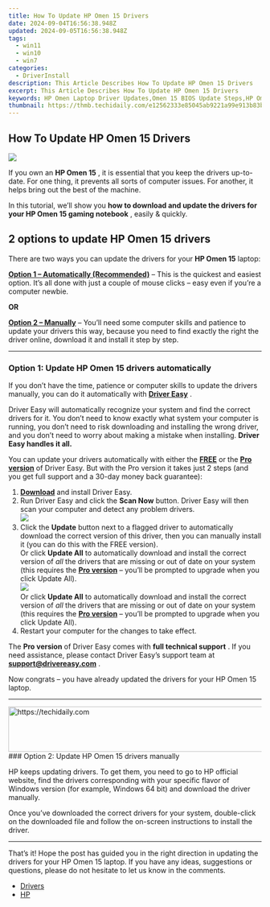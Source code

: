 ```yaml
---
title: How To Update HP Omen 15 Drivers
date: 2024-09-04T16:56:38.948Z
updated: 2024-09-05T16:56:38.948Z
tags:
  - win11
  - win10
  - win7
categories:
  - DriverInstall
description: This Article Describes How To Update HP Omen 15 Drivers
excerpt: This Article Describes How To Update HP Omen 15 Drivers
keywords: HP Omen Laptop Driver Updates,Omen 15 BIOS Update Steps,HP Omen Drivers Latest Version Guide,Update HP 15 In-Built System Software,HP Omen BIOS Update Tutorial,Latest HP Omen Firmware Updates,Omen 15 System Update Instructions
thumbnail: https://thmb.techidaily.com/e12562333e85045ab9221a99e913b83b793150ee785e5f59fee7c9f18bec3976.png
---
```


## How To Update HP Omen 15 Drivers

![](https://images.drivereasy.com/wp-content/uploads/2021/05/center_facing.png)

 If you own an **HP Omen 15** , it is essential that you keep the drivers up-to-date. For one thing, it prevents all sorts of computer issues. For another, it helps bring out the best of the machine.

 In this tutorial, we’ll show you   **how to download and update the drivers for your HP Omen 15 gaming notebook** , easily & quickly.

## 2 options to update **HP Omen 15** drivers

 There are two ways you can update the drivers for your **HP Omen 15** laptop:

**[Option 1 – Automatically (Recommended)](#O1)**  – This is the quickest and easiest option. It’s all done with just a couple of mouse clicks – easy even if you’re a computer newbie.

**OR**

[**Option 2 – Manually**](#O2) – You’ll need some computer skills and patience to update your drivers this way, because you need to find exactly the right the driver online, download it and install it step by step.

---

### Option 1: Update HP Omen 15 drivers automatically

 If you don’t have the time, patience or computer skills to update the drivers manually, you can do it automatically with [](https://tools.techidaily.com/drivereasy/download/) **[Driver Easy](https://tools.techidaily.com/drivereasy/download/)**  .

 Driver Easy will automatically recognize your system and find the correct drivers for it. You don’t need to know exactly what system your computer is running, you don’t need to risk downloading and installing the wrong driver, and you don’t need to worry about making a mistake when installing. **Driver Easy handles it all.**

 You can update your drivers automatically with either the [](https://tools.techidaily.com/drivereasy/download/) **[FREE](https://tools.techidaily.com/drivereasy/download/)**  or the **[Pro version](https://tools.techidaily.com/drivereasy/download/)**  of Driver Easy. But with the Pro version it takes just 2 steps (and you get full support and a 30-day money back guarantee):

1. [**Download**](https://tools.techidaily.com/drivereasy/download/) and install Driver Easy.
2. Run Driver Easy and click the **Scan Now** button. Driver Easy will then scan your computer and detect any problem drivers.  
![](https://images.drivereasy.com/wp-content/uploads/2020/12/last-scan-never.png)
3. Click the **Update**  button next to a flagged driver to automatically download the correct version of this driver, then you can manually install it (you can do this with the FREE version).  
 Or click **Update All** to automatically download and install the correct version of _all_ the drivers that are missing or out of date on your system (this requires the **[Pro version](https://tools.techidaily.com/drivereasy/download/)**  – you’ll be prompted to upgrade when you click Update All).  
![](https://images.drivereasy.com/wp-content/uploads/2020/11/de-pro-3070-update-all.jpg)  
 Or click **Update All** to automatically download and install the correct version of _all_ the drivers that are missing or out of date on your system (this requires the [**Pro version**](https://tools.techidaily.com/drivereasy/download/) – you’ll be prompted to upgrade when you click Update All).
4. Restart your computer for the changes to take effect.

 The **Pro version** of Driver Easy comes with **full technical support** . If you need assistance, please contact Driver Easy’s support team at [**support@drivereasy.com**](mailto:support@drivereasy.com) .

 Now congrats – you have already updated the drivers for your HP Omen 15 laptop.

---

<!-- affiliate ads begin -->
<a href="https://imp.i110150.net/c/5597632/798161/11305" target="_top" id="798161">
  <img src="//a.impactradius-go.com/display-ad/11305-798161" border="0" alt="https://techidaily.com" width="728" height="90"/>
</a>
<img height="0" width="0" src="https://imp.i110150.net/i/5597632/798161/11305" style="position:absolute;visibility:hidden;" border="0" />
<!-- affiliate ads end -->
### Option 2: Update HP Omen 15 drivers manually

 HP keeps updating drivers. To get them, you need to go to HP official website, find the drivers corresponding with your specific flavor of Windows version (for example, Windows 64 bit) and download the driver manually.

 Once you’ve downloaded the correct drivers for your system, double-click on the downloaded file and follow the on-screen instructions to install the driver.

---

 That’s it! Hope the post has guided you in the right direction in updating the drivers for your HP Omen 15 laptop. If you have any ideas, suggestions or questions, please do not hesitate to let us know in the comments.

* [Drivers](https://tools.techidaily.com/drivereasy/download/)
* [HP](https://tools.techidaily.com/drivereasy/download/)

<ins class="adsbygoogle"
     style="display:block"
     data-ad-format="autorelaxed"
     data-ad-client="ca-pub-7571918770474297"
     data-ad-slot="1223367746"></ins>



<ins class="adsbygoogle"
     style="display:block"
     data-ad-client="ca-pub-7571918770474297"
     data-ad-slot="8358498916"
     data-ad-format="auto"
     data-full-width-responsive="true"></ins>






